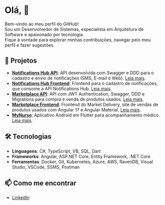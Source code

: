 # Olá, 👋

Bem-vindo ao meu perfil do GitHub! 
<br> Sou um Desenvolvedor de Sistemas, especialista em Arquitetura de Software e apaixonado por tecnologia.
<br> Fique à vontade para explorar minhas contribuições, navegar pelo meu perfil e fazer sugestões.

## 🚀 Projetos

- **[Notifications Hub API](https://github.com/leopipoli/notificationsHub_API)**: API desenvolvida com Swagger e DDD para o cadastro e envio de notificações (SMS, E-mail e Web). [Leia mais](https://github.com/leopipoli/notificationsHub_API/blob/master/README.md).
- **[Notifications Hub Frontend](https://github.com/leopipoli/notificationsHub_Angular)**: Frontend para o cadastro de notificações, que consome a API Notifications Hub. [Leia mais](https://github.com/leopipoli/notificationsHub_Angular/blob/master/README.md).
- **[Marketplace API](https://github.com/leopipoli/marketplace_API)**: API com JWT Authentication, Swagger, DDD e Migrations para compra e venda de produtos usados. [Leia mais](https://github.com/leopipoli/marketplace_API/blob/master/README.md).
- **[Marketplace Frontend](https://github.com/leopipoli/marketplace_Angular)**: Frontend do Market Delivery, site de vendas de produtos usados com Angular 17 e Angular Material. [Leia mais](https://github.com/leopipoli/marketplace_Angular/blob/main/README.md).
- **[MyNurse](https://github.com/leopipoli/myNurse)**: Aplicativo Android em Flutter para acompanhamento médico. [Leia mais](https://github.com/leopipoli/myNurse/blob/master/README.md).

## 🛠️ Tecnologias

- **Linguagens**: C#, TypeScript, VB, SQL, Dart
- **Frameworks**: Angular, ASP.NET Core, Entity Framework, .NET Core
- **Ferramentas**: Docker, Git, Kubernetes, Azure, AWS, RavenDB, Visual Studio, VSCode, SSMS, Postman

## 📫 Como me encontrar

- [LinkedIn](https://www.linkedin.com/in/leonardo-da-silva-pipoli-172b6a171/)
